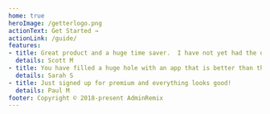 ```yaml
---
home: true
heroImage: /getterlogo.png
actionText: Get Started →
actionLink: /guide/
features:
- title: Great product and a huge time saver.  I have not yet had the opportunity to look at premium features but will. 
  details: Scott M
- title: You have filled a huge hole with an app that is better than the original.
  details: Sarah S
- title: Just signed up for premium and everything looks good! 
  details: Paul M
footer: Copyright © 2018-present AdminRemix
---
```

